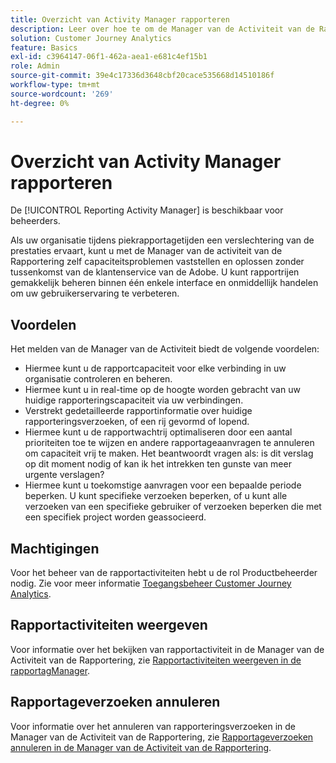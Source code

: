 ```yaml
---
title: Overzicht van Activity Manager rapporteren
description: Leer over hoe te om de Manager van de Activiteit van de Rapportering te gebruiken om capaciteitskwesties tijdens piekrapporteringstijden te diagnostiseren en te bevestigen.
solution: Customer Journey Analytics
feature: Basics
exl-id: c3964147-06f1-462a-aea1-e681c4ef15b1
role: Admin
source-git-commit: 39e4c17336d3648cbf20cace535668d14510186f
workflow-type: tm+mt
source-wordcount: '269'
ht-degree: 0%

---
```


# Overzicht van Activity Manager rapporteren

De [!UICONTROL Reporting Activity Manager] is beschikbaar voor beheerders.

Als uw organisatie tijdens piekrapportagetijden een verslechtering van de prestaties ervaart, kunt u met de Manager van de activiteit van de Rapportering zelf capaciteitsproblemen vaststellen en oplossen zonder tussenkomst van de klantenservice van de Adobe. U kunt rapportrijen gemakkelijk beheren binnen één enkele interface en onmiddellijk handelen &#x200B; &#x200B; om uw gebruikerservaring te verbeteren.

## Voordelen

Het melden van de Manager van de Activiteit biedt de volgende voordelen:

* Hiermee kunt u de rapportcapaciteit voor elke verbinding in uw organisatie controleren en beheren.
* Hiermee kunt u in real-time op de hoogte worden gebracht van uw huidige rapporteringscapaciteit via uw verbindingen.
* Verstrekt gedetailleerde rapportinformatie over huidige rapporteringsverzoeken, of een rij gevormd of lopend.
* Hiermee kunt u de rapportwachtrij optimaliseren door een aantal prioriteiten toe te wijzen en andere rapportageaanvragen te annuleren om capaciteit vrij te maken. Het beantwoordt vragen als: is dit verslag op dit moment nodig of kan ik het intrekken ten gunste van meer urgente verslagen?
* Hiermee kunt u toekomstige aanvragen voor een bepaalde periode beperken. U kunt specifieke verzoeken beperken, of u kunt alle verzoeken van een specifieke gebruiker of verzoeken beperken die met een specifiek project worden geassocieerd.

## Machtigingen

<!-- update for CJA -->

Voor het beheer van de rapportactiviteiten hebt u de rol Productbeheerder nodig. Zie voor meer informatie [Toegangsbeheer Customer Journey Analytics](/help/technotes/access-control.md).

## Rapportactiviteiten weergeven

Voor informatie over het bekijken van rapportactiviteit in de Manager van de Activiteit van de Rapportering, zie [Rapportactiviteiten weergeven in de rapportagManager](/help/reporting-activity-manager/reporting-activity.md).

## Rapportageverzoeken annuleren

Voor informatie over het annuleren van rapporteringsverzoeken in de Manager van de Activiteit van de Rapportering, zie [Rapportageverzoeken annuleren in de Manager van de Activiteit van de Rapportering](/help/reporting-activity-manager/reporting-activity-cancel-requests.md).
